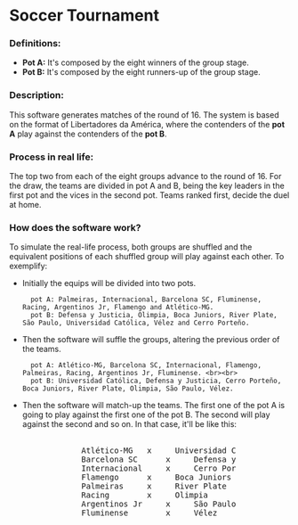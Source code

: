 # Soccer Tournament <br>

### Definitions:

* **Pot A:** It's composed by the eight winners of the group stage.<br>
* **Pot B:** It's composed by the eight runners-up of the group stage. <br>

### Description:

This software generates matches of the round of 16. The system is based on the format of Libertadores da América, where the contenders of the **pot A** play against the contenders of the **pot B**.

### Process in real life:

The top two from each of the eight groups advance to the round of 16. For the draw, the teams are divided in pot A and B, being the key leaders in the first pot and the vices in the second pot. Teams ranked first, decide the duel at home.

### How does the software work?

To simulate the real-life process, both groups are shuffled and the equivalent positions of each shuffled group will play against each other. To exemplify: 

* Initially the equips will be divided into two pots.

		pot A: Palmeiras, Internacional, Barcelona SC, Fluminense, Racing, Argentinos Jr, Flamengo and Atlético-MG.
		pot B: Defensa y Justicia, Olimpia, Boca Juniors, River Plate, São Paulo, Universidad Católica, Vélez and Cerro Porteño.

* Then the software will suffle the groups, altering the previous order of the teams.

		pot A: Atlético-MG, Barcelona SC, Internacional, Flamengo, Palmeiras, Racing, Argentinos Jr, Fluminense. <br><br>
		pot B: Universidad Católica, Defensa y Justicia, Cerro Porteño, Boca Juniors, River Plate, Olimpia, São Paulo, Vélez.

* Then the software will match-up the teams. The first one of the pot A is going to play against the first one of the pot B. The second will play against the second and so on. In that case, it'll be like this: <br><br>

<div style="margin: 0 auto;
width: 62%;"> <pre>
	Atlético-MG	  x     Universidad Católica
	Barcelona SC	  x     Defensa y Justicia
	Internacional	  x     Cerro Porteño
	Flamengo 	  x     Boca Juniors
	Palmeiras  	  x     River Plate
	Racing 	 	  x     Olimpia
	Argentinos Jr     x     São Paulo
	Fluminense  	  x     Vélez
</pre></div>
